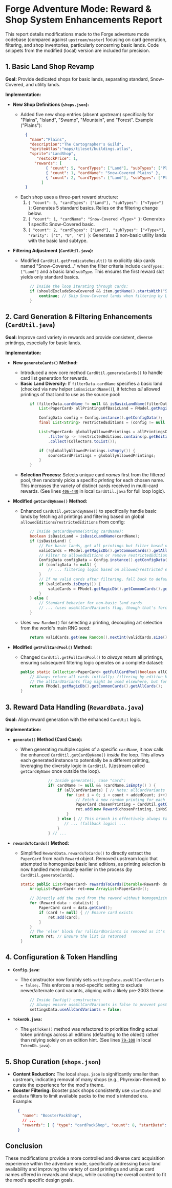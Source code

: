 # Forge Adventure Mode: Reward & Shop System Enhancements Report

This report details modifications made to the Forge adventure mode codebase (compared against `upstream/master`) focusing on card generation, filtering, and shop inventories, particularly concerning basic lands. Code snippets from the modified (local) version are included for precision.

## 1. Basic Land Shop Revamp

**Goal:** Provide dedicated shops for basic lands, separating standard, Snow-Covered, and utility lands.

**Implementation:**

*   **New Shop Definitions (`shops.json`):**
    *   Added five new shop entries (absent upstream) specifically for "Plains", "Island", "Swamp", "Mountain", and "Forest". Example ("Plains"):
        ```json
          {
            "name":"Plains",
            "description":"The Cartographer's Guild",
            "spriteAtlas":"maps/tileset/buildings.atlas",
            "sprite":"LandShop",
               "restockPrice": 1,
              "rewards": [
                   { "count": 5, "cardTypes": ["Land"], "subTypes": ["Plains"] },
                   { "count": 1, "cardName": "Snow-Covered Plains" },
                   { "count": 2, "cardTypes": ["Land"], "subTypes": ["Plains"], "rarity": ["C", "U", "R"] }
                 ]
          }
        ```
    *   Each shop uses a three-part reward structure:
        1.  `{ "count": 5, "cardTypes": ["Land"], "subTypes": ["<Type>"] }`: Generates 5 standard basics. Relies on the filtering change below.
        2.  `{ "count": 1, "cardName": "Snow-Covered <Type>" }`: Generates 1 specific Snow-Covered basic.
        3.  `{ "count": 2, "cardTypes": ["Land"], "subTypes": ["<Type>"], "rarity": ["C", "U", "R"] }`: Generates 2 non-basic utility lands with the basic land subtype.

*   **Filtering Adjustment (`CardUtil.java`):**
    *   Modified `CardUtil.getPredicateResult()` to explicitly skip cards named "Snow-Covered..." when the filter criteria include `cardTypes: ["Land"]` and a basic land `subType`. This ensures the first reward slot yields only standard basics.
        ```java
            // Inside the loop iterating through cards:
            if (shouldExcludeSnowCovered && item.getName().startsWith("Snow-Covered")) {
                continue; // Skip Snow-Covered lands when filtering by Land type/subtype
            }
        ```

## 2. Card Generation & Filtering Enhancements (`CardUtil.java`)

**Goal:** Improve card variety in rewards and provide consistent, diverse printings, especially for basic lands.

**Implementation:**

*   **New `generateCards()` Method:**
    *   Introduced a new core method `CardUtil.generateCards()` to handle card list generation for rewards.
    *   **Basic Land Diversity:** If `filterData.cardName` specifies a basic land (checked via new helper `isBasicLandName()`), it fetches *all* allowed printings of that land to use as the source pool:
        ```java
            if (filterData.cardName != null && isBasicLandName(filterData.cardName)) {
                List<PaperCard> allPrintingsOfBasicLand = FModel.getMagicDb().getCommonCards().getAllCards(filterData.cardName);

                ConfigData config = Config.instance().getConfigData();
                final List<String> restrictedEditions = (config != null && config.restrictedEditions != null) ? Arrays.asList(config.restrictedEditions) : Collections.emptyList();

                List<PaperCard> globallyAllowedPrintings = allPrintingsOfBasicLand.stream()
                    .filter(p -> !restrictedEditions.contains(p.getEdition()))
                    .collect(Collectors.toList());

                if (!globallyAllowedPrintings.isEmpty()) {
                    sourceCardPrintings = globallyAllowedPrintings;
                }
            }
        ```
    *   **Selection Process:** Selects unique card *names* first from the filtered pool, then randomly picks a specific *printing* for each chosen name. This increases the variety of distinct cards received in multi-card rewards. (See lines [`406-440`](forge-gui-mobile/src/forge/adventure/util/CardUtil.java:406) in local `CardUtil.java` for full loop logic).

*   **Modified `getCardByName()` Method:**
    *   Enhanced `CardUtil.getCardByName()` to specifically handle basic lands by fetching all printings and filtering based on global `allowedEditions`/`restrictedEditions` from config:
        ```java
            // Inside getCardByName(String cardName):
            boolean isBasicLand = isBasicLandName(cardName);
            if (isBasicLand) {
                // For basic lands, get all printings but filter based on config restrictions
                validCards = FModel.getMagicDb().getCommonCards().getAllCards(cardName);
                // Filter to allowedEditions or remove restrictedEditions
                ConfigData configData = Config.instance().getConfigData();
                if (configData != null) {
                    // ... filtering logic based on allowed/restricted editions ...
                }
                // If no valid cards after filtering, fall back to default behavior
                if (validCards.isEmpty()) {
                    validCards = FModel.getMagicDb().getCommonCards().getUniqueCardsNoAlt(cardName);
                }
            } else {
                // Standard behavior for non-basic land cards
                // ... (uses useAllCardVariants flag, though that's forced false in Config) ...
            }
        ```
    *   Uses `new Random()` for selecting a printing, decoupling art selection from the world's main RNG seed:
        ```java
            return validCards.get(new Random().nextInt(validCards.size()));
        ```

*   **Modified `getFullCardPool()` Method:**
    *   Changed `CardUtil.getFullCardPool()` to *always* return all printings, ensuring subsequent filtering logic operates on a complete dataset:
        ```java
        public static Collection<PaperCard> getFullCardPool(boolean allCardVariants) {
            // Always return all cards initially; filtering by edition happens later.
            // The allCardVariants flag might be used elsewhere, but for initial pool generation, we need all printings.
            return FModel.getMagicDb().getCommonCards().getAllCards();
        }
        ```

## 3. Reward Data Handling (`RewardData.java`)

**Goal:** Align reward generation with the enhanced `CardUtil` logic.

**Implementation:**

*   **`generate()` Method (Card Case):**
    *   When generating multiple copies of a specific `cardName`, it now calls the enhanced `CardUtil.getCardByName()` *inside* the loop. This allows each generated instance to potentially be a different printing, leveraging the diversity logic in `CardUtil`. (Upstream called `getCardByName` once outside the loop).
        ```java
                    // Inside generate(), case "card":
                    if( cardName != null && !cardName.isEmpty() ) {
                        if (allCardVariants) { // Note: allCardVariants is forced false by Config.java
                            for (int i = 0; i < count + addedCount; i++) {
                                // Fetch a new random printing for each card instance
                                PaperCard chosenPrinting = CardUtil.getCardByName(cardName); // Called inside loop
                                ret.add(new Reward(chosenPrinting, isNoSell));
                            }
                        } else { // This branch is effectively always taken due to Config override
                           // ... (fallback logic) ...
                        }
                    } // ...
        ```

*   **`rewardsToCards()` Method:**
    *   Simplified `RewardData.rewardsToCards()` to directly extract the `PaperCard` from each `Reward` object. Removed upstream logic that attempted to homogenize basic land editions, as printing selection is now handled more robustly earlier in the process (by `CardUtil.generateCards`).
        ```java
        static public List<PaperCard> rewardsToCards(Iterable<Reward> dataList) {
            ArrayList<PaperCard> ret=new ArrayList<PaperCard>();

            // Directly add the card from the reward without homogenizing basic land editions
            for (Reward data : dataList) {
                PaperCard card = data.getCard();
                if (card != null) { // Ensure card exists
                    ret.add(card);
                }
            }
            // The 'else' block for !allCardVariants is removed as it's effectively covered by the simplified loop above now.
            return ret; // Ensure the list is returned
        }
        ```

## 4. Configuration & Token Handling

*   **`Config.java`:**
    *   The constructor now forcibly sets `settingsData.useAllCardVariants = false;`. This enforces a mod-specific setting to exclude newer/alternate card variants, aligning with a likely pre-2003 theme.
        ```java
            // Inside Config() constructor:
            // Always ensure useAllCardVariants is false to prevent post-2003 cards from appearing in mod
            settingsData.useAllCardVariants = false;
        ```

*   **`TokenDb.java`:**
    *   The `getToken()` method was refactored to prioritize finding actual token printings across all editions (defaulting to the oldest) rather than relying solely on an edition hint. (See lines [`79-108`](forge-core/src/main/java/forge/token/TokenDb.java:79) in local `TokenDb.java`).

## 5. Shop Curation (`shops.json`)

*   **Content Reduction:** The local `shops.json` is significantly smaller than upstream, indicating removal of many shops (e.g., Phyrexian-themed) to curate the experience for the mod's theme.
*   **Booster Filtering:** Booster pack shops consistently use `startDate` and `endDate` filters to limit available packs to the mod's intended era. Example:
    ```json
      {
        "name": "BoosterPackShop",
        // ...
        "rewards": [ { "type": "cardPackShop", "count": 8, "startDate": 1996, "endDate": 2003 } ]
      }
    ```

## Conclusion

These modifications provide a more controlled and diverse card acquisition experience within the adventure mode, specifically addressing basic land availability and improving the variety of card printings and unique card names offered in rewards and shops, while curating the overall content to fit the mod's specific design goals.